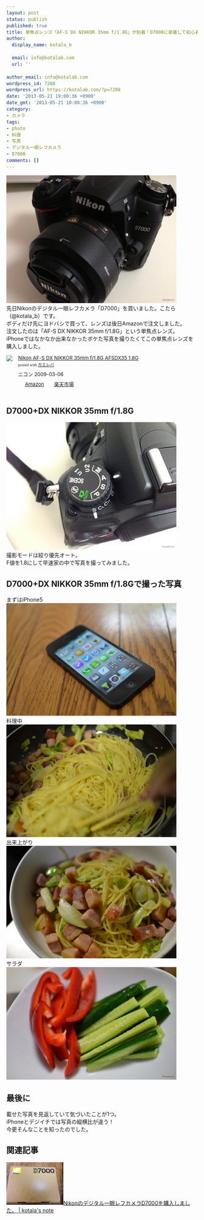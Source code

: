 ```yaml
---
layout: post
status: publish
published: true
title: 単焦点レンズ「AF-S DX NIKKOR 35mm f/1.8G」が到着！D7000に装着して初心者が撮ってみた。
author:
  display_name: kotala_b

  email: info@kotalab.com
  url: ''

author_email: info@kotalab.com
wordpress_id: 7208
wordpress_url: https://kotalab.com/?p=7208
date: '2013-05-21 19:00:36 +0900'
date_gmt: '2013-05-21 10:00:36 +0900'
category:
- カメラ
tags:
- photo
- 料理
- 写真
- デジタル一眼レフカメラ
- D7000
comments: []
---
```

<p><img src="/wp-content/uploads/d7000_130521-448x336.jpg" alt="d7000_130521" width="448" height="336" class="alignnone size-large wp-image-7213" /><br />
先日Nikonのデジタル一眼レフカメラ「D7000」を買いました。こたら（@kotala_b）です。<br />
ボディだけ先にヨドバシで買って、レンズは後日Amazonで注文しました。<br />
注文したのは「AF-S DX NIKKOR 35mm f/1.8G」という単焦点レンズ。<br />
iPhoneではなかなか出来なかったボケた写真を撮りたくてこの単焦点レンズを購入しました。</p>
<div class="kaerebalink-box" style="text-align:left;padding-bottom:20px;font-size:small;/zoom: 1;overflow: hidden;">
<div class="kaerebalink-image" style="float:left;margin:0 15px 10px 0;"><a href="https://www.amazon.co.jp/exec/obidos/ASIN/B001RTTO4Q/same-22/ref=nosim/" rel="nofollow" target="_blank"><img src="https://images-fe.ssl-images-amazon.com/images/I/418Q6Y-1wEL._SL160_.jpg" style="border: none;" /></a></div>
<div class="kaerebalink-info" style="line-height:120%;/zoom: 1;overflow: hidden;">
<div class="kaerebalink-name" style="margin-bottom:10px;line-height:120%"><a href="https://www.amazon.co.jp/exec/obidos/ASIN/B001RTTO4Q/same-22/ref=nosim/" rel="nofollow" target="_blank">Nikon AF-S DX NIKKOR 35mm f/1.8G AFSDX35 1.8G</a>
<div class="kaerebalink-powered-date" style="font-size:8pt;margin-top:5px;font-family:verdana;line-height:120%">posted with <a href="https://kaereba.com" target="_blank">カエレバ</a></div>
</div>
<div class="kaerebalink-detail" style="margin-bottom:5px;"> ニコン 2009-03-06    </div>
<div class="kaerebalink-link1" style="margin-top:10px;">
<div class="shoplinkamazon" style="display:inline;margin-right:5px;background: url('https://img.yomereba.com/tam_k_01.gif') 0 0 no-repeat;padding: 2px 0 2px 18px;white-space: nowrap;"><a href="https://www.amazon.co.jp/gp/search?keywords=f%2F1.8G%20AFSDX35&__mk_ja_JP=%83J%83%5E%83J%83i&tag=same-22" rel="nofollow" target="_blank" title="アマゾン" >Amazon</a></div>
<div class="shoplinkrakuten" style="display:inline;margin-right:5px;background: url('https://img.yomereba.com/tam_k_01.gif') 0 -50px no-repeat;padding: 2px 0 2px 18px;white-space: nowrap;"><a href="https://hb.afl.rakuten.co.jp/hgc/0fa7afc8.bbfc196a.0fa7afc9.d56c38f1/?pc=http%3A%2F%2Fsearch.rakuten.co.jp%2Fsearch%2Fmall%2Ff%252F1.8G%2520AFSDX35%2F-%2Ff.1-p.1-s.1-sf.0-st.A-v.2%3Fx%3D0%26scid%3Daf_ich_link_urltxt%26m%3Dhttp%3A%2F%2Fm.rakuten.co.jp%2F" rel="nofollow" target="_blank" title="楽天市場" >楽天市場</a></div>
</div>
</div>
<div class="booklink-footer" style="clear: left"></div>
</div>
<!--more-->
<h2>D7000+DX NIKKOR 35mm f/1.8G</h2>
<p><img src="/wp-content/uploads/d7000_130521_05-448x336.jpg" alt="d7000_130521_05" width="448" height="336" class="alignnone size-large wp-image-7215" /><br />
撮影モードは絞り優先オート。<br />
F値を1.8にして早速家の中で写真を撮ってみました。</p>
<h2>D7000+DX NIKKOR 35mm f/1.8Gで撮った写真</h2>
<p>まずはiPhone5<br />
<a href="/wp-content/uploads/d7000_130521_01.jpg" target="_blank"><img src="/wp-content/uploads/d7000_130521_01-448x296.jpg" alt="d7000_130521_01" width="448" height="296" class="alignnone size-large wp-image-7212" /></a><br />
料理中<br />
<a href="/wp-content/uploads/d7000_130521_02.jpg" target="_blank"><img src="/wp-content/uploads/d7000_130521_02-448x296.jpg" alt="d7000_130521_02" width="448" height="296" class="alignnone size-large wp-image-7211" /></a><br />
出来上がり<br />
<a href="/wp-content/uploads/d7000_130521_03.jpg" target="_blank"><img src="/wp-content/uploads/d7000_130521_03-448x296.jpg" alt="d7000_130521_03" width="448" height="296" class="alignnone size-large wp-image-7209" /></a><br />
サラダ<br />
<a href="/wp-content/uploads/d7000_130521_04.jpg" target="_blank"><img src="/wp-content/uploads/d7000_130521_04-448x296.jpg" alt="d7000_130521_04" width="448" height="296" class="alignnone size-large wp-image-7210" /></a></p>
<h2>最後に</h2>
<p>載せた写真を見返していて気づいたことが1つ。<br />
iPhoneとデジイチでは写真の縦横比が違う！<br />
今更そんなことを知ったのでした。</p>
<h2 class="rele">関連記事</h2>
<p><a href="/buy-nikon-d7000" target="_blank"><img  class="alignleft" src="/wp-content/uploads/d7000_130520-448x336.jpg" alt="Nikonのデジタル一眼レフカメラD7000を購入しました。 | kotala's note" width="150" /></a><a href="/buy-nikon-d7000" target="_blank">Nikonのデジタル一眼レフカメラD7000を購入しました。 | kotala's note</a><br style="clear:both;" /></p>
